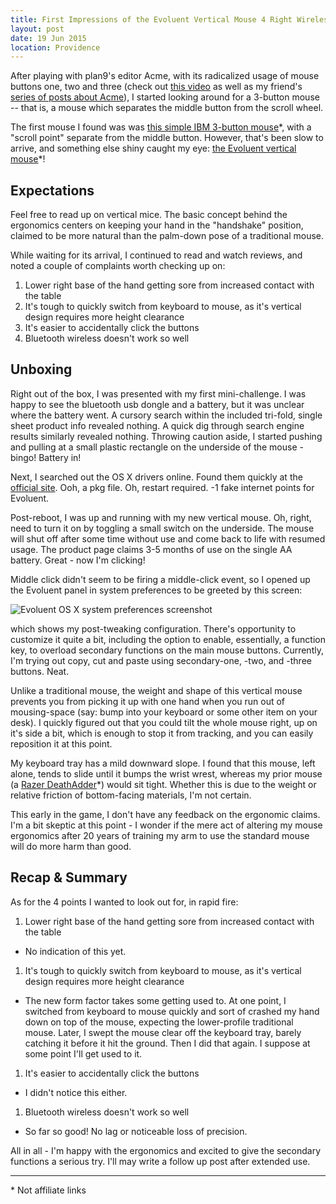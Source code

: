 ```yaml
---
title: First Impressions of the Evoluent Vertical Mouse 4 Right Wireless
layout: post
date: 19 Jun 2015
location: Providence
---
```


After playing with plan9's editor Acme, with its radicalized usage of mouse buttons one, two and three (check out <a href="http://research.swtch.com/acme">this video</a> as well as my friend's <a href="http://echosa.github.io/blog/2014/06/18/lets-try-acme-ep-0-research/">series of posts about Acme</a>), I started looking around for a 3-button mouse -- that is, a mouse which separates the middle button from the scroll wheel.

The first mouse I found was was <a href="http://www.amazon.com/gp/product/B00007DTC6">this simple IBM 3-button mouse</a>\*, with a "scroll point" separate from the middle button. However, that's been slow to arrive, and something else shiny caught my eye: <a href="http://evoluent.com/products/vm4rm/">the Evoluent vertical mouse</a>\*!

## Expectations

Feel free to read up on vertical mice. The basic concept behind the ergonomics centers on keeping your hand in the "handshake" position, claimed to be more natural than the palm-down pose of a traditional mouse.

While waiting for its arrival, I continued to read and watch reviews, and noted a couple of complaints worth checking up on:

1. Lower right base of the hand getting sore from increased contact with the table
1. It's tough to quickly switch from keyboard to mouse, as it's vertical design requires more height clearance
1. It's easier to accidentally click the buttons
1. Bluetooth wireless doesn't work so well

## Unboxing

Right out of the box, I was presented with my first mini-challenge. I was happy to see the bluetooth usb dongle and a battery, but it was unclear where the battery went. A cursory search within the included tri-fold, single sheet product info revealed nothing. A quick dig through search engine results similarly revealed nothing. Throwing caution aside, I started pushing and pulling at a small plastic rectangle on the underside of the mouse - bingo! Battery in!

Next, I searched out the OS X drivers online. Found them quickly at the <a href="http://evoluent.com/support/download/">official site</a>. Ooh, a pkg file. Oh, restart required. -1 fake internet points for Evoluent.

Post-reboot, I was up and running with my new vertical mouse. Oh, right, need to turn it on by toggling a small switch on the underside. The mouse will shut off after some time without use and come back to life with resumed usage. The product page claims 3-5 months of use on the single AA battery. Great - now I'm clicking!

Middle click didn't seem to be firing a middle-click event, so I opened up the Evoluent panel in system preferences to be greeted by this screen:

![Evoluent OS X system preferences screenshot](http://i.imgur.com/sWZGGli.png)

which shows my post-tweaking configuration. There's opportunity to customize it quite a bit, including the option to enable, essentially, a function key, to overload secondary functions on the main mouse buttons. Currently, I'm trying out copy, cut and paste using secondary-one, -two, and -three buttons. Neat.

Unlike a traditional mouse, the weight and shape of this vertical mouse prevents you from picking it up with one hand when you run out of mousing-space (say: bump into your keyboard or some other item on your desk). I quickly figured out that you could tilt the whole mouse right, up on it's side a bit, which is enough to stop it from tracking, and you can easily reposition it at this point.

My keyboard tray has a mild downward slope. I found that this mouse, left alone, tends to slide until it bumps the wrist wrest, whereas my prior mouse (a <a href="http://www.razerzone.com/store/razer-deathadder">Razer DeathAdder</a>\*) would sit tight. Whether this is due to the weight or relative friction of bottom-facing materials, I'm not certain.

This early in the game, I don't have any feedback on the ergonomic claims. I'm a bit skeptic at this point - I wonder if the mere act of altering my mouse ergonomics after 20 years of training my arm to use the standard mouse will do more harm than good.

## Recap & Summary

As for the 4 points I wanted to look out for, in rapid fire:

1. Lower right base of the hand getting sore from increased contact with the table
 - No indication of this yet.
1. It's tough to quickly switch from keyboard to mouse, as it's vertical design requires more height clearance
 - The new form factor takes some getting used to. At one point, I switched from keyboard to mouse quickly and sort of crashed my hand down on top of the mouse, expecting the lower-profile traditional mouse. Later, I swept the mouse clear off the keyboard tray, barely catching it before it hit the ground. Then I did that again. I suppose at some point I'll get used to it.
1. It's easier to accidentally click the buttons
 - I didn't notice this either.
1. Bluetooth wireless doesn't work so well
 - So far so good! No lag or noticeable loss of precision.

All in all - I'm happy with the ergonomics and excited to give the secondary functions a serious try. I'll may write a follow up post after extended use.

___
\* Not affiliate links
